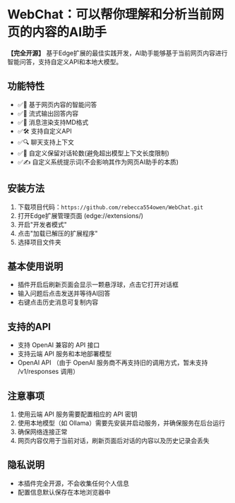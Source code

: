 # WebChat：可以帮你理解和分析当前网页的内容的AI助手

**【完全开源】** 基于Edge扩展的最佳实践开发，AI助手能够基于当前网页内容进行智能问答，支持自定义API和本地大模型。

## 功能特性

- ✅🤖 基于网页内容的智能问答
- ✅💬 流式输出回答内容
- ✅📝 消息渲染支持MD格式
- ✅🛠️ 支持自定义API
- ✅🔍 聊天支持上下文
- ✅🔢 自定义保留对话轮数(避免超出模型上下文长度限制)
- ✅✍️ 自定义系统提示词(不会影响其作为网页AI助手的本质)

## 安装方法

1. 下载项目代码：`https://github.com/rebecca554owen/WebChat.git`
2. 打开Edge扩展管理页面 (edge://extensions/)
3. 开启"开发者模式"
4. 点击"加载已解压的扩展程序"
5. 选择项目文件夹

## 基本使用说明

- 插件开启后刷新页面会显示一颗悬浮球，点击它打开对话框
- 输入问题后点击发送并等待AI回答
- 右键点击历史消息可复制内容

## 支持的API

- 支持 OpenAI 兼容的 API 接口
- 支持云端 API 服务和本地部署模型
- OpenAI API （由于 OpenAI 服务商不再支持旧的调用方式，暂未支持 /v1/responses 调用）

## 注意事项

1. 使用云端 API 服务需要配置相应的 API 密钥
2. 使用本地模型（如 Ollama）需要先安装并启动服务，并确保服务在后台运行
3. 确保网络连接正常
4. 网页内容仅用于当前对话，刷新页面后对话的内容以及历史记录会丢失

## 隐私说明

- 本插件完全开源，不会收集任何个人信息
- 配置信息默认保存在本地浏览器中